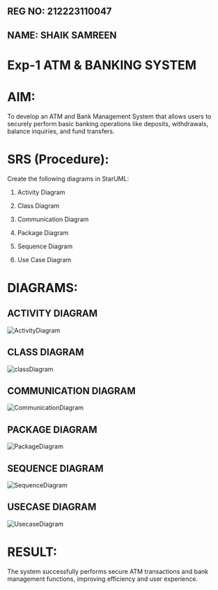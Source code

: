 ## REG NO: 212223110047
## NAME: SHAIK SAMREEN

# Exp-1 ATM & BANKING SYSTEM

# AIM:
To develop an ATM and Bank Management System that allows users to securely perform basic banking operations like deposits, withdrawals, balance inquiries, and fund transfers.

# SRS (Procedure):

Create the following diagrams in StarUML:

1. Activity Diagram

2. Class Diagram

3. Communication Diagram

4. Package Diagram

5. Sequence Diagram

6. Use Case Diagram


# DIAGRAMS:
## ACTIVITY DIAGRAM

![ActivityDiagram](https://github.com/user-attachments/assets/72d361e2-7ed3-4fe1-9cc4-14aa3a4ed7a2)

## CLASS DIAGRAM

![classDiagram](https://github.com/user-attachments/assets/62630c83-b8f1-412e-99d4-58156cbf3791)

## COMMUNICATION DIAGRAM

![CommunicationDiagram](https://github.com/user-attachments/assets/22c8e95c-6c70-4712-925f-4529732c8de0)

## PACKAGE DIAGRAM

![PackageDiagram](https://github.com/user-attachments/assets/62b432fc-aa3b-404a-9624-cb7f5cd56ae8)

## SEQUENCE DIAGRAM

![SequenceDiagram](https://github.com/user-attachments/assets/a18a12e5-59dd-44ca-800d-853dc3e2387f)

## USECASE DIAGRAM

![UsecaseDiagram](https://github.com/user-attachments/assets/6fb5c347-ea01-40dd-858f-daa97a9c3e5e)


# RESULT:
The system successfully performs secure ATM transactions and bank management functions, improving efficiency and user experience.
